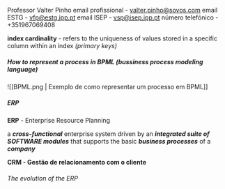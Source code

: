 Professor Valter Pinho
email profissional - valter.pinho@sovos.com
email ESTG - vfp@estg.ipp.pt
email ISEP -  vsp@isep.ipp.pt
número telefónico -  +351967069408

**index cardinality** - refers to the uniqueness of values stored in a specific column within an index *(primary keys)*
##### How to represent a process in BPML (bussiness process modeling language)

![[BPML.png | Exemplo de como representar um processo em BPML]]

##### ERP
**ERP** - Enterprise Resource Planning

a ***cross-functional*** enterprise system driven by an ***integrated suite of SOFTWARE modules*** that supports the basic ***business processes*** of a ***company***

**CRM - Gestão de relacionamento com o cliente**


###### The evolution of the ERP

